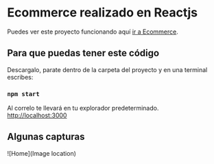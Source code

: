 # Ecommerce realizado en Reactjs 

Puedes ver este proyecto funcionando aquí  [ir a Ecommerce](https://e-commerce-klein.netlify.app/).

## Para que puedas tener este código

Descargalo, parate dentro de la carpeta del proyecto y en una terminal escribes:

### `npm start`

Al correlo te llevará en tu explorador predeterminado.\
[http://localhost:3000](http://localhost:3000)

## Algunas capturas
![Home](Image location)